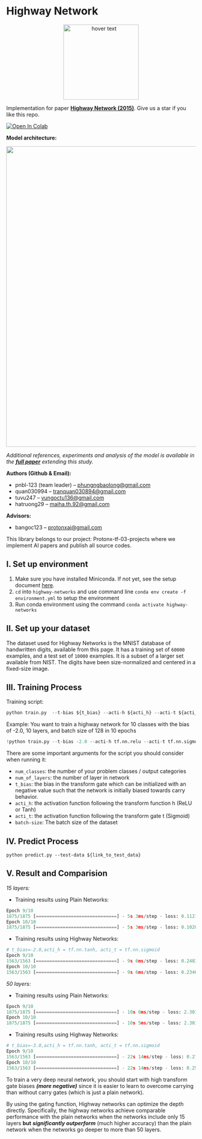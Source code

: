 # Highway Network

<p align="center">
    <img src='https://i.imgur.com/2cZqiA9.png' width=200 class="center" title="hover text">
</p>

Implementation for paper **[Highway Network (2015)](https://arxiv.org/abs/1505.00387)**. Give us a star if you like this repo.

[![Open In Colab](https://colab.research.google.com/assets/colab-badge.svg)](https://colab.research.google.com/drive/1PRRdM24OTv24_h0jQXGbTJbiOVGqZe4V)

**Model architecture:**

<p align="center">
    <img src='https://i.imgur.com/54bFTRm.png' width=800 class="center">
</p>

_Additional references, experiments and analysis of the model is available in the **[full paper](http://arxiv.org/abs/1507.06228)** extending this study._
 
**Authors (Github & Email):**

- pnbl-123 (team leader) – [phungngbaolong@gmail.com](mailto:phungngbaolong@gmail.com)
- quan030994 – [tranquan030894@gmail.com](mailto:tranquan030894@gmail.com)
- tuvu247 – [vungoctu136@gmail.com](mailto:vungoctu136@gmail.com)
- hatruong29 – [maiha.th.92@gmail.com](mailto:maiha.th.92@gmail.com)

**Advisors:**

- bangoc123 – [protonxai@gmail.com](mailto:protonxai@gmail.com)

This library belongs to our project: Protonx-tf-03-projects where we implement AI papers and publish all source codes.

## I. Set up environment

1. Make sure you have installed Miniconda. If not yet, see the setup document [here](https://docs.conda.io/en/latest/miniconda.html).
2. `cd` into `highway-networks` and use command line `conda env create -f environment.yml` to setup the environment
3. Run conda environment using the command `conda activate highway-networks`

## II. Set up your dataset

The dataset used for Highway Networks is the MNIST database of handwritten digits, available from this page. It has a training set of `60000` examples, and a test set of `10000` examples. It is a subset of a larger set available from NIST. The digits have been size-normalized and centered in a fixed-size image.

## III. Training Process

Training script:

```python
python train.py  --t-bias ${t_bias} --acti-h ${acti_h} --acti-t ${acti_t} --num-classes ${num_classes} --num-of-layers ${num_of_layers} --batch-size ${batch-size} --epochs ${epochs}

```

Example: You want to train a highway network for 10 classes with the bias of -2.0, 10 layers, and batch size of 128 in 10 epochs

```python
!python train.py --t-bias -2.0 --acti-h tf.nn.relu --acti-t tf.nn.sigmoid --num-of-layers 10 --batch-size 128 --num-classes 10 --epochs 10 

```

There are some important arguments for the script you should consider when running it:

- `num_classes`: the number of your problem classes / output categories
- `num_of_layers`: the number of layer in network
- `t_bias`: the bias in the transform gate which can be initialized with an negative value such that the network is initially biased towards carry behavior.
- `acti_h`: the activation function following the transform function h (ReLU or Tanh)
- `acti_t`: the activation function following the transform gate t (Sigmoid)
- `batch-size`: The batch size of the dataset

## IV. Predict Process

```
python predict.py --test-data ${link_to_test_data}

```

## V. Result and Comparision

*15 layers:*

- Training results using Plain Networks:

```python
Epoch 9/10
1875/1875 [==============================] - 5s 3ms/step - loss: 0.1121 - accuracy: 0.9702 - val_loss: 0.1607 - val_accuracy: 0.9586
Epoch 10/10
1875/1875 [==============================] - 5s 3ms/step - loss: 0.1020 - accuracy: 0.9728 - val_loss: 0.1402 - val_accuracy: 0.9633

```

- Training results using Highway Networks:

```python
# t_bias=-2.0,acti_h = tf.nn.tanh, acti_t = tf.nn.sigmoid
Epoch 9/10
1563/1563 [==============================] - 9s 6ms/step - loss: 0.2483 - accuracy: 0.9289 - val_loss: 0.2329 - val_accuracy: 0.9341
Epoch 10/10
1563/1563 [==============================] - 9s 6ms/step - loss: 0.2346 - accuracy: 0.9311 - val_loss: 0.2234 - val_accuracy: 0.9350

```

*50 layers:*

- Training results using Plain Networks:

```python
Epoch 9/10
1875/1875 [==============================] - 10s 6ms/step - loss: 2.3013 - accuracy: 0.1124 - val_loss: 2.3010 - val_accuracy: 0.1135
Epoch 10/10
1875/1875 [==============================] - 10s 5ms/step - loss: 2.3013 - accuracy: 0.1124 - val_loss: 2.3012 - val_accuracy: 0.1135

```

- Training results using Highway Networks:

```python
# t_bias=-3.0,acti_h = tf.nn.tanh, acti_t = tf.nn.sigmoid
Epoch 9/10
1563/1563 [==============================] - 22s 14ms/step - loss: 0.2756 - accuracy: 0.9191 - val_loss: 0.2584 - val_accuracy: 0.9273
Epoch 10/10
1563/1563 [==============================] - 22s 14ms/step - loss: 0.2595 - accuracy: 0.9229 - val_loss: 0.2475 - val_accuracy: 0.9289

```
To train a very deep neural network, you should start with high transform gate biases _**(more negative)**_ since it is easier to learn to overcome carrying than without carry gates (which is just a plain network).

By using the gating function, Highway networks can optimize the depth directly. Specifically, the highway networks achieve comparable performance with the plain networks when the networks include only 15 layers **but** _**significantly outperform**_ (much higher accuracy) than the plain network when the networks go deeper to more than 50 layers.
